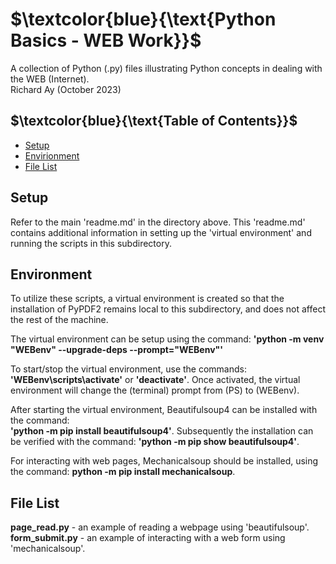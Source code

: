 # $`\textcolor{blue}{\text{Python Basics - WEB Work}}`$
A collection of Python (.py) files illustrating  Python concepts in dealing 
with the WEB (Internet).  
Richard Ay (October 2023)

## $`\textcolor{blue}{\text{Table of Contents}}`$  
* [Setup](#setup)
* [Envirionment](#environment)
* [File List](#file-list)



## Setup
Refer to the main 'readme.md' in the directory above.  This 'readme.md' contains additional
information in setting up the 'virtual environment' and running the scripts in this
subdirectory.   

## Environment
To utilize these scripts, a virtual environment is created so that the installation of PyPDF2 remains
local to this subdirectory, and does not affect the rest of the machine.

The virtual environment can be setup using the command: 
**'python -m venv "WEBenv" --upgrade-deps --prompt="WEBenv"'**

To start/stop the virtual environment, use the commands: **'WEBenv\scripts\activate'** or **'deactivate'**. Once
activated, the virtual environment will change the (terminal) prompt from (PS) to (WEBenv).

After starting the virtual environment, Beautifulsoup4 can be installed with the command:  
**'python -m pip install beautifulsoup4'**.  Subsequently the installation can be verified with the command: 
**'python -m pip show beautifulsoup4'**.  

For interacting with web pages, Mechanicalsoup should be installed, using the command:
**python -m pip install mechanicalsoup**.

## File List
**page_read.py** - an example of reading a webpage using 'beautifulsoup'.   
**form_submit.py** - an example of interacting with a web form using 'mechanicalsoup'.  
 
 

